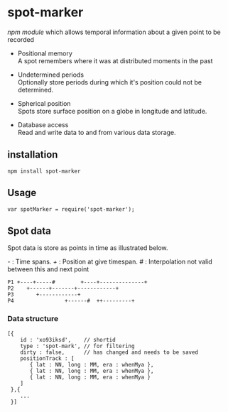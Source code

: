 # spot-marker

*npm module* which allows temporal information about a given point to be recorded

- Positional memory  
A spot remembers where  it was at distributed moments in the past

- Undetermined periods  
  Optionally store periods during which it's position could not be determined.

- Spherical position  
  Spots store surface position on a globe in longitude and latitude.

- Database access  
  Read and write data to and from various data storage.


## installation

    npm install spot-marker

## Usage

    var spotMarker = require('spot-marker');


## Spot data
   Spot data is store as points in time as illustrated below.

 *-* : Time spans.
 *+* : Position at give timespan.
 *#* : Interpolation not valid between this and next point

    P1 +----+-----#        +----+--------------+
    P2    +------+-------+------------+
    P3       +------------+
    P4                +------#  ++---------+

### Data structure

    [{
        id : 'xo93iksd',    // shortid
        type : 'spot-mark', // for filtering
        dirty : false,      // has changed and needs to be saved
        positionTrack : [
           { lat : NN, long : MM, era : whenMya },
           { lat : NN, long : MM, era : whenMya },
           { lat : NN, long : MM, era : whenMya }
        ]
     },{
        ...
     }]
